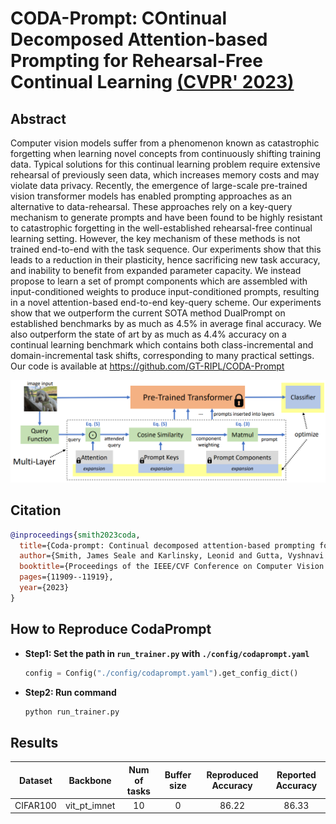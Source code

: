 # CODA-Prompt: COntinual Decomposed Attention-based Prompting for Rehearsal-Free Continual Learning [(CVPR' 2023)](https://openaccess.thecvf.com/content/CVPR2023/html/Smith_CODA-Prompt_COntinual_Decomposed_Attention-Based_Prompting_for_Rehearsal-Free_Continual_Learning_CVPR_2023_paper.html)

## Abstract
Computer vision models suffer from a phenomenon known as catastrophic forgetting when learning novel concepts from continuously shifting training data. Typical solutions for this continual learning problem require extensive rehearsal of previously seen data, which increases memory costs and may violate data privacy. Recently, the emergence of large-scale pre-trained vision transformer models has enabled prompting approaches as an alternative to data-rehearsal. These approaches rely on a key-query mechanism to generate prompts and have been found to be highly resistant to catastrophic forgetting in the well-established rehearsal-free continual learning setting. However, the key mechanism of these methods is not trained end-to-end with the task sequence. Our experiments show that this leads to a reduction in their plasticity, hence sacrificing new task accuracy, and inability to benefit from expanded parameter capacity. We instead propose to learn a set of prompt components which are assembled with input-conditioned weights to produce input-conditioned prompts, resulting in a novel attention-based end-to-end key-query scheme. Our experiments show that we outperform the current SOTA method DualPrompt on established benchmarks by as much as 4.5% in average final accuracy. We also outperform the state of art by as much as 4.4% accuracy on a continual learning benchmark which contains both class-incremental and domain-incremental task shifts, corresponding to many practical settings. Our code is available at https://github.com/GT-RIPL/CODA-Prompt

![codaprompt](../../resources/imgs/codaprompt.png)

## Citation
```bibtex
@inproceedings{smith2023coda,
  title={Coda-prompt: Continual decomposed attention-based prompting for rehearsal-free continual learning},
  author={Smith, James Seale and Karlinsky, Leonid and Gutta, Vyshnavi and Cascante-Bonilla, Paola and Kim, Donghyun and Arbelle, Assaf and Panda, Rameswar and Feris, Rogerio and Kira, Zsolt},
  booktitle={Proceedings of the IEEE/CVF Conference on Computer Vision and Pattern Recognition},
  pages={11909--11919},
  year={2023}
}
```

## How to Reproduce CodaPrompt

- **Step1: Set the path in `run_trainer.py` with `./config/codaprompt.yaml`**
    ```python
    config = Config("./config/codaprompt.yaml").get_config_dict()
    ```
- **Step2: Run command**
    ```python
    python run_trainer.py
    ```


## Results
| Dataset  |   Backbone     |Num of tasks | Buffer size | Reproduced Accuracy | Reported Accuracy |
| :------: | :------------: |:----------: | :---------: | :-----------------: | :---------------: |
| CIFAR100 |  vit_pt_imnet  | 10          |    0        |        86.22        |      86.33        |